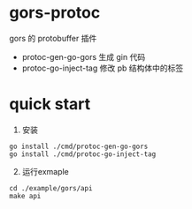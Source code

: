 # gors-protoc
gors 的 protobuffer 插件
- protoc-gen-go-gors 生成 gin 代码
- protoc-go-inject-tag 修改 pb 结构体中的标签


# quick start

1. 安装
```
go install ./cmd/protoc-gen-go-gors
go install ./cmd/protoc-go-inject-tag
```

2. 运行exmaple
```
cd ./example/gors/api
make api

```